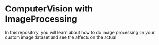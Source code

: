 # ComputerVision with ImageProcessing
 In this repository, you will learn about how to do image processing on your custom image dataset and see the affects on the actual 
